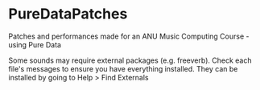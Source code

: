 # PureDataPatches
 Patches and performances made for an ANU Music Computing Course - using Pure Data


 Some sounds may require external packages (e.g. freeverb). Check each file's messages to ensure you have everything installed. 
 They can be installed by going to Help > Find Externals